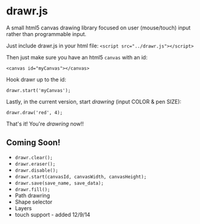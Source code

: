 drawr.js
=====

A small html5 canvas drawing library focused on user (mouse/touch) input rather than programmable input.

Just include drawr.js in your html file:
`<script src="../drawr.js"></script>`

Then just make sure you have an html5 `canvas` with an id:

`<canvas id="myCanvas"></canvas>`

Hook drawr up to the id:

`drawr.start('myCanvas');`

Lastly, in the current version, start _drawring_ (input COLOR & pen SIZE):

`drawr.draw('red', 4);`


That's it! You're _drawring_ now!! 

Coming Soon!
-----

* `drawr.clear();`
* `drawr.eraser();`
* `drawr.disable();`
* `drawr.start(canvasId, canvasWidth, canvasHeight);`
* `drawr.save(save_name, save_data);`
* `drawr.fill();`
* Path drawring
* Shape selector
* Layers
* touch support - added 12/9/14


